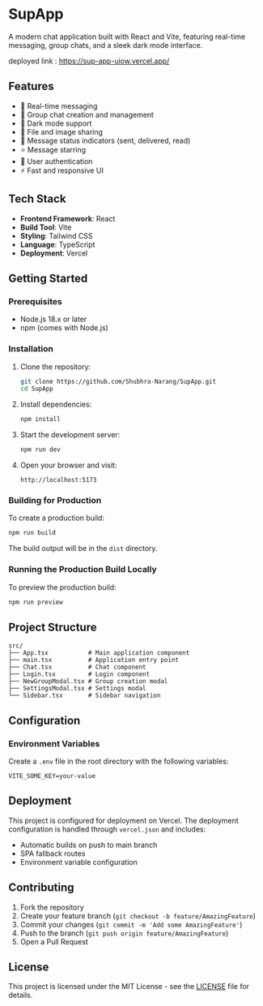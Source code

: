 # SupApp

A modern chat application built with React and Vite, featuring real-time messaging, group chats, and a sleek dark mode interface.

deployed link : https://sup-app-uiow.vercel.app/

## Features

- 💬 Real-time messaging
- 👥 Group chat creation and management
- 🌙 Dark mode support
- 📎 File and image sharing
- 🔔 Message status indicators (sent, delivered, read)
- ⭐ Message starring
- 🔐 User authentication
- ⚡ Fast and responsive UI

## Tech Stack

- **Frontend Framework**: React
- **Build Tool**: Vite
- **Styling**: Tailwind CSS
- **Language**: TypeScript
- **Deployment**: Vercel

## Getting Started

### Prerequisites

- Node.js 18.x or later
- npm (comes with Node.js)

### Installation

1. Clone the repository:
   ```bash
   git clone https://github.com/Shubhra-Narang/SupApp.git
   cd SupApp
   ```

2. Install dependencies:
   ```bash
   npm install
   ```

3. Start the development server:
   ```bash
   npm run dev
   ```

4. Open your browser and visit:
   ```
   http://localhost:5173
   ```

### Building for Production

To create a production build:

```bash
npm run build
```

The build output will be in the `dist` directory.

### Running the Production Build Locally

To preview the production build:

```bash
npm run preview
```

## Project Structure

```
src/
├── App.tsx           # Main application component
├── main.tsx          # Application entry point
├── Chat.tsx          # Chat component
├── Login.tsx         # Login component
├── NewGroupModal.tsx # Group creation modal
├── SettingsModal.tsx # Settings modal
└── Sidebar.tsx       # Sidebar navigation
```

## Configuration

### Environment Variables

Create a `.env` file in the root directory with the following variables:

```env
VITE_SOME_KEY=your-value
```

## Deployment

This project is configured for deployment on Vercel. The deployment configuration is handled through `vercel.json` and includes:

- Automatic builds on push to main branch
- SPA fallback routes
- Environment variable configuration

## Contributing

1. Fork the repository
2. Create your feature branch (`git checkout -b feature/AmazingFeature`)
3. Commit your changes (`git commit -m 'Add some AmazingFeature'`)
4. Push to the branch (`git push origin feature/AmazingFeature`)
5. Open a Pull Request

## License

This project is licensed under the MIT License - see the [LICENSE](LICENSE) file for details.
